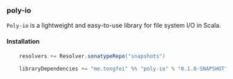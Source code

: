 ### poly-io

`Poly-io` is a lightweight and easy-to-use library for file system I/O in Scala.

#### Installation
```scala
    resolvers += Resolver.sonatypeRepo("snapshots")
    
    libraryDependencies += "me.tongfei" %% "poly-io" % "0.1.0-SNAPSHOT"
```
